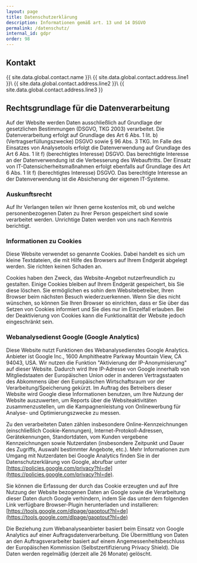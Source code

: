 ```yaml
---
layout: page
title: Datenschutzerklärung
description: Informationen gemäß art. 13 und 14 DSGVO
permalink: /datenschutz/
internal_id: gdpr
order: 98
---
```



## Kontakt

{{ site.data.global.contact.name }}\\
{{ site.data.global.contact.address.line1 }}\\
{{ site.data.global.contact.address.line2 }}\\
{{ site.data.global.contact.address.line3 }}

## Rechtsgrundlage für die Datenverarbeitung

Auf der Website werden Daten ausschließlich auf Grundlage der gesetzlichen Bestimmungen (DSGVO, TKG 2003) verarbeitet.
Die Datenverarbeitung erfolgt auf Grundlage des Art 6 Abs. 1 lit. b) (Vertragserfüllungszwecke) DSGVO sowie § 96 Abs. 3 TKG.
Im Falle des Einsatzes von Analysetools erfolgt die Datenverwendung auf Grundlage des Art 6 Abs. 1 lit f) (berechtigtes Interesse)
DSGVO. Das berechtigte Interesse an der Datenverwendung ist die Verbesserung des Webauftritts. Der Einsatz von IT-Datensicherheitsmaßnahmen erfolgt
 ebenfalls auf Grundlage des Art 6 Abs. 1 lit f) (berechtigtes Interesse) DSGVO. Das berechtigte Interesse an der Datenverwendung ist 
 die Absicherung der eigenen IT-Systeme.
 
### Auskunftsrecht

Auf Ihr Verlangen teilen wir Ihnen gerne kostenlos mit, ob und welche personenbezogenen Daten zu Ihrer Person gespeichert 
sind sowie verarbeitet werden. Unrichtige Daten werden von uns nach Kenntnis berichtigt. 
 
### Informationen zu Cookies
 
 Diese Website verwendet so genannte Cookies. Dabei handelt es sich um kleine Textdateien, die mit Hilfe des Browsers auf 
 Ihrem Endgerät abgelegt werden. Sie richten keinen Schaden an.
 
 Cookies haben den Zweck, das Website-Angebot nutzerfreundlich zu gestalten. Einige Cookies bleiben auf Ihrem Endgerät 
 gespeichert, bis Sie diese löschen. Sie ermöglichen es sohin dem Websitebetreiber, Ihren Browser beim nächsten Besuch 
 wiederzuerkennen. Wenn Sie dies nicht wünschen, so können Sie Ihren Browser so einrichten, dass er Sie über das Setzen 
 von Cookies informiert und Sie dies nur im Einzelfall erlauben. Bei der Deaktivierung von Cookies kann die Funktionalität 
 der Website jedoch eingeschränkt sein.
 
### Webanalysedienst Google (Google Analytics)


Diese Website nutzt Funktionen des Webanalysedienstes Google Analytics. Anbieter ist Google Inc., 1600 Amphitheatre Parkway 
Mountain View, CA 94043, USA. Wir nutzen die Funktion "Aktivierung der IP-Anonymisierung" auf dieser Website. Dadurch wird 
Ihre IP-Adresse von Google innerhalb von Mitgliedstaaten der Europäischen Union oder in anderen Vertragsstaaten des Abkommens 
über den Europäischen Wirtschaftsraum vor der Verarbeitung/Speicherung gekürzt. Im Auftrag des Betreibers dieser Website 
wird Google diese Informationen benutzen, um Ihre Nutzung der Website  auszuwerten, um Reports über die Websiteaktivitäten 
zusammenzustellen, um die Kampagnenleistung von Onlinewerbung für Analyse- und Optimierungszwecke zu messen.

Zu den verarbeiteten Daten zählen insbesondere Online-Kennzeichnungen (einschließlich Cookie-Kennungen), Internet-Protokoll-Adressen, 
Gerätekennungen, Standortdaten, vom Kunden vergebene Kennzeichnungen sowie Nutzerdaten (insbesondere Zeitpunkt und Dauer des 
Zugriffs, Auswahl bestimmter Angebote, etc.). Mehr Informationen zum Umgang mit Nutzerdaten bei Google Analytics finden Sie in 
der Datenschutzerklärung von Google, abrufbar unter [https://policies.google.com/privacy?hl=de](https://policies.google.com/privacy?hl=de).

Sie können die Erfassung der durch das Cookie erzeugten und auf Ihre Nutzung der Website bezogenen Daten an Google sowie 
die Verarbeitung dieser Daten durch Google verhindern, indem Sie das unter dem folgenden Link verfügbare Browser-Plugin 
herunterladen und installieren: [https://tools.google.com/dlpage/gaoptout?hl=de](https://tools.google.com/dlpage/gaoptout?hl=de)


Die Beziehung zum Webanalyseanbieter basiert beim Einsatz von Google Analytics auf einer Auftragsdatenverarbeitung. 
Die Übermittlung von Daten an den Auftragsverarbeiter basiert auf einem Angemessenheitsbeschluss der Europäischen Kommission 
(Selbstzertifizierung Privacy Shield). Die Daten werden regelmäßig (derzeit alle 26 Monate) gelöscht.
 
